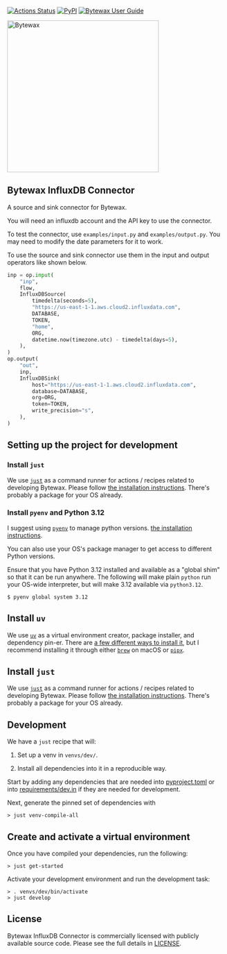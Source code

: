 [![Actions Status](https://github.com/bytewax/bytewax-influxdb/workflows/CI/badge.svg)](https://github.com/bytewax/bytewax-influxdb/actions)
[![PyPI](https://img.shields.io/pypi/v/bytewax-influxdb.svg?style=flat-square)](https://pypi.org/project/bytewax-influxdb/)
[![Bytewax User Guide](https://img.shields.io/badge/user-guide-brightgreen?style=flat-square)](https://docs.bytewax.io/projects/bytewax-influxdb/en/latest/)

<picture>
  <source media="(prefers-color-scheme: dark)" srcset="https://user-images.githubusercontent.com/6073079/195393689-7334098b-a8cd-4aaa-8791-e4556c25713e.png" width="350">
  <source media="(prefers-color-scheme: light)" srcset="https://user-images.githubusercontent.com/6073079/194626697-425ade3d-3d72-4b4c-928e-47bad174a376.png" width="350">
  <img alt="Bytewax">
</picture>

## Bytewax InfluxDB Connector

A source and sink connector for Bytewax.

You will need an influxdb account and the API key to use the connector.

To test the connector, use `examples/input.py` and `examples/output.py`. You may need to modify the date parameters for it to work.

To use the source and sink connector use them in the input and output operators like shown below.

```python
inp = op.input(
    "inp",
    flow,
    InfluxDBSource(
        timedelta(seconds=5),
        "https://us-east-1-1.aws.cloud2.influxdata.com",
        DATABASE,
        TOKEN,
        "home",
        ORG,
        datetime.now(timezone.utc) - timedelta(days=5),
    ),
)
op.output(
    "out",
    inp,
    InfluxDBSink(
        host="https://us-east-1-1.aws.cloud2.influxdata.com",
        database=DATABASE,
        org=ORG,
        token=TOKEN,
        write_precision="s",
    ),
)
```

## Setting up the project for development

### Install `just`

We use [`just`](https://just.systems/man/en/) as a command runner for
actions / recipes related to developing Bytewax. Please follow [the
installation
instructions](https://github.com/casey/just?tab=readme-ov-file#installation).
There's probably a package for your OS already.

### Install `pyenv` and Python 3.12

I suggest using [`pyenv`](https://github.com/pyenv/pyenv)
to manage python versions.
[the installation instructions](https://github.com/pyenv/pyenv?tab=readme-ov-file#installation).

You can also use your OS's package manager to get access to different
Python versions.

Ensure that you have Python 3.12 installed and available as a "global
shim" so that it can be run anywhere. The following will make plain
`python` run your OS-wide interpreter, but will make 3.12 available
via `python3.12`.

```console
$ pyenv global system 3.12
```

## Install `uv`

We use [`uv`](https://github.com/astral-sh/uv) as a virtual
environment creator, package installer, and dependency pin-er. There
are [a few different ways to install
it](https://github.com/astral-sh/uv?tab=readme-ov-file#getting-started),
but I recommend installing it through either
[`brew`](https://brew.sh/) on macOS or
[`pipx`](https://pipx.pypa.io/stable/).

## Install `just`

We use [`just`](https://just.systems/man/en/) as a command runner for
actions / recipes related to developing Bytewax. Please follow [the
installation
instructions](https://github.com/casey/just?tab=readme-ov-file#installation).
There's probably a package for your OS already.

## Development

We have a `just` recipe that will:

1. Set up a venv in `venvs/dev/`.

2. Install all dependencies into it in a reproducible way.

Start by adding any dependencies that are needed into [pyproject.toml](pyproject.toml) or into
[requirements/dev.in](requirements/dev.in) if they are needed for development.

Next, generate the pinned set of dependencies with

```console
> just venv-compile-all
```

## Create and activate a virtual environment

Once you have compiled your dependencies, run the following:

```console
> just get-started
```

Activate your development environment and run the development task:

```console
> . venvs/dev/bin/activate
> just develop
```

## License

Bytewax InfluxDB Connector is commercially licensed with publicly available source code. Please see the full details in [LICENSE](./LICENSE.md).
